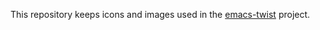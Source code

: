 This repository keeps icons and images used in the [emacs-twist](https://github.com/emacs-twist) project.
